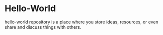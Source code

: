 # Hello-World
hello-world repository is a place where you store ideas, resources, or even share and discuss things with others.
